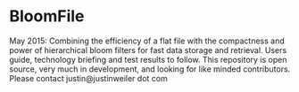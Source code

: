 # BloomFile
May 2015: Combining the efficiency of a flat file with the compactness and power of hierarchical bloom filters for fast data storage and retrieval.  Users guide, technology briefing and test results to follow.  This repository is open source, very much in development, and looking for like minded contributors.  Please contact justin@justinweiler dot com
